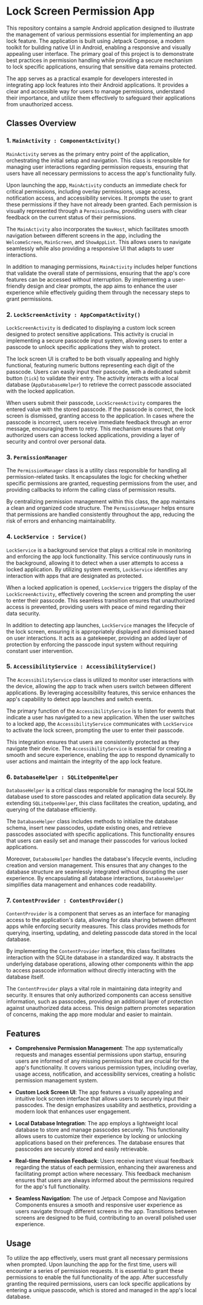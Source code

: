 # Lock Screen Permission App

This repository contains a sample Android application designed to illustrate the management of various permissions essential for implementing an app lock feature. The application is built using Jetpack Compose, a modern toolkit for building native UI in Android, enabling a responsive and visually appealing user interface. The primary goal of this project is to demonstrate best practices in permission handling while providing a secure mechanism to lock specific applications, ensuring that sensitive data remains protected.

The app serves as a practical example for developers interested in integrating app lock features into their Android applications. It provides a clear and accessible way for users to manage permissions, understand their importance, and utilize them effectively to safeguard their applications from unauthorized access.

## Classes Overview

### 1. `MainActivity : ComponentActivity()`

`MainActivity` serves as the primary entry point of the application, orchestrating the initial setup and navigation. This class is responsible for managing user interactions regarding permission requests, ensuring that users have all necessary permissions to access the app's functionality fully.

Upon launching the app, `MainActivity` conducts an immediate check for critical permissions, including overlay permissions, usage access, notification access, and accessibility services. It prompts the user to grant these permissions if they have not already been granted. Each permission is visually represented through a `PermissionRow`, providing users with clear feedback on the current status of their permissions.

The `MainActivity` also incorporates the `NavHost`, which facilitates smooth navigation between different screens in the app, including the `WelcomeScreen`, `MainScreen`, and `ShowAppList`. This allows users to navigate seamlessly while also providing a responsive UI that adapts to user interactions.

In addition to managing permissions, `MainActivity` includes helper functions that validate the overall state of permissions, ensuring that the app's core features can be accessed without interruption. By implementing a user-friendly design and clear prompts, the app aims to enhance the user experience while effectively guiding them through the necessary steps to grant permissions.

### 2. `LockScreenActivity : AppCompatActivity()`

`LockScreenActivity` is dedicated to displaying a custom lock screen designed to protect sensitive applications. This activity is crucial in implementing a secure passcode input system, allowing users to enter a passcode to unlock specific applications they wish to protect. 

The lock screen UI is crafted to be both visually appealing and highly functional, featuring numeric buttons representing each digit of the passcode. Users can easily input their passcode, with a dedicated submit button (`tick`) to validate their entry. The activity interacts with a local database (`AppDatabaseHelper`) to retrieve the correct passcode associated with the locked application.

When users submit their passcode, `LockScreenActivity` compares the entered value with the stored passcode. If the passcode is correct, the lock screen is dismissed, granting access to the application. In cases where the passcode is incorrect, users receive immediate feedback through an error message, encouraging them to retry. This mechanism ensures that only authorized users can access locked applications, providing a layer of security and control over personal data.

### 3. `PermissionManager`

The `PermissionManager` class is a utility class responsible for handling all permission-related tasks. It encapsulates the logic for checking whether specific permissions are granted, requesting permissions from the user, and providing callbacks to inform the calling class of permission results.

By centralizing permission management within this class, the app maintains a clean and organized code structure. The `PermissionManager` helps ensure that permissions are handled consistently throughout the app, reducing the risk of errors and enhancing maintainability.

### 4. `LockService : Service()`

`LockService` is a background service that plays a critical role in monitoring and enforcing the app lock functionality. This service continuously runs in the background, allowing it to detect when a user attempts to access a locked application. By utilizing system events, `LockService` identifies any interaction with apps that are designated as protected.

When a locked application is opened, `LockService` triggers the display of the `LockScreenActivity`, effectively covering the screen and prompting the user to enter their passcode. This seamless transition ensures that unauthorized access is prevented, providing users with peace of mind regarding their data security.

In addition to detecting app launches, `LockService` manages the lifecycle of the lock screen, ensuring it is appropriately displayed and dismissed based on user interactions. It acts as a gatekeeper, providing an added layer of protection by enforcing the passcode input system without requiring constant user intervention.

### 5. `AccessibilityService : AccessibilityService()`

The `AccessibilityService` class is utilized to monitor user interactions with the device, allowing the app to track when users switch between different applications. By leveraging accessibility features, this service enhances the app's capability to detect app launches and switch events.

The primary function of the `AccessibilityService` is to listen for events that indicate a user has navigated to a new application. When the user switches to a locked app, the `AccessibilityService` communicates with `LockService` to activate the lock screen, prompting the user to enter their passcode.

This integration ensures that users are consistently protected as they navigate their device. The `AccessibilityService` is essential for creating a smooth and secure experience, enabling the app to respond dynamically to user actions and maintain the integrity of the app lock feature.

### 6. `DatabaseHelper : SQLiteOpenHelper`

`DatabaseHelper` is a critical class responsible for managing the local SQLite database used to store passcodes and related application data securely. By extending `SQLiteOpenHelper`, this class facilitates the creation, updating, and querying of the database efficiently.

The `DatabaseHelper` class includes methods to initialize the database schema, insert new passcodes, update existing ones, and retrieve passcodes associated with specific applications. This functionality ensures that users can easily set and manage their passcodes for various locked applications.

Moreover, `DatabaseHelper` handles the database's lifecycle events, including creation and version management. This ensures that any changes to the database structure are seamlessly integrated without disrupting the user experience. By encapsulating all database interactions, `DatabaseHelper` simplifies data management and enhances code readability.

### 7. `ContentProvider : ContentProvider()`

`ContentProvider` is a component that serves as an interface for managing access to the application's data, allowing for data sharing between different apps while enforcing security measures. This class provides methods for querying, inserting, updating, and deleting passcode data stored in the local database.

By implementing the `ContentProvider` interface, this class facilitates interaction with the SQLite database in a standardized way. It abstracts the underlying database operations, allowing other components within the app to access passcode information without directly interacting with the database itself.

The `ContentProvider` plays a vital role in maintaining data integrity and security. It ensures that only authorized components can access sensitive information, such as passcodes, providing an additional layer of protection against unauthorized data access. This design pattern promotes separation of concerns, making the app more modular and easier to maintain.

## Features

- **Comprehensive Permission Management**: The app systematically requests and manages essential permissions upon startup, ensuring users are informed of any missing permissions that are crucial for the app's functionality. It covers various permission types, including overlay, usage access, notification, and accessibility services, creating a holistic permission management system.

- **Custom Lock Screen UI**: The app features a visually appealing and intuitive lock screen interface that allows users to securely input their passcodes. The design emphasizes usability and aesthetics, providing a modern look that enhances user engagement.

- **Local Database Integration**: The app employs a lightweight local database to store and manage passcodes securely. This functionality allows users to customize their experience by locking or unlocking applications based on their preferences. The database ensures that passcodes are securely stored and easily retrievable.

- **Real-time Permission Feedback**: Users receive instant visual feedback regarding the status of each permission, enhancing their awareness and facilitating prompt action where necessary. This feedback mechanism ensures that users are always informed about the permissions required for the app's full functionality.

- **Seamless Navigation**: The use of Jetpack Compose and Navigation Components ensures a smooth and responsive user experience as users navigate through different screens in the app. Transitions between screens are designed to be fluid, contributing to an overall polished user experience.

## Usage

To utilize the app effectively, users must grant all necessary permissions when prompted. Upon launching the app for the first time, users will encounter a series of permission requests. It is essential to grant these permissions to enable the full functionality of the app. After successfully granting the required permissions, users can lock specific applications by entering a unique passcode, which is stored and managed in the app's local database.

